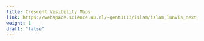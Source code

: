 ```yaml
---
title: Crescent Visibility Maps
link: https://webspace.science.uu.nl/~gent0113/islam/islam_lunvis_next_year.htm
weight: 1
draft: "false"
---
```

